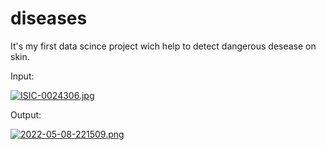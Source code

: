 # diseases
It's my first data scince project wich help to detect dangerous desease on skin.

Input:

[![ISIC-0024306.jpg](https://i.postimg.cc/mZcVXpkf/ISIC-0024306.jpg)](https://postimg.cc/QV3pVbc0)

Output:

[![2022-05-08-221509.png](https://i.postimg.cc/k58hpjfg/2022-05-08-221509.png)](https://postimg.cc/mcLwcyvv)
